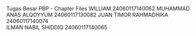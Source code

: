 Tugas Besar PBP - Chapter Files
WILLIAM				24060117140062
MUHAMMAD ANAS ALQOYYUM	24060117130082
JUAN TIMOR RAHMADHIKA		24060117140074	
ILMAN NABIL SHIDDIQ		24060117140065
